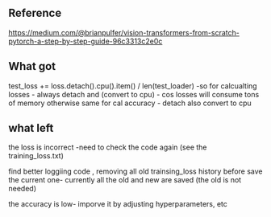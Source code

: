 ## Reference
https://medium.com/@brianpulfer/vision-transformers-from-scratch-pytorch-a-step-by-step-guide-96c3313c2e0c

## What got
test_loss += loss.detach().cpu().item() / len(test_loader) -so for calcualting losses - always detach and (convert to cpu) - cos losses will consume tons of memory otherwise
same for cal accuracy - detach also convert to  cpu
## what left 
the loss is incorrect -need to check the code again (see the training_loss.txt)

find better loggiing code , removing all old trainsing_loss  history before save the current one- currently all the old and new are saved (the old is not needed)

the accuracy is low- imporve it by adjusting hyperparameters, etc
